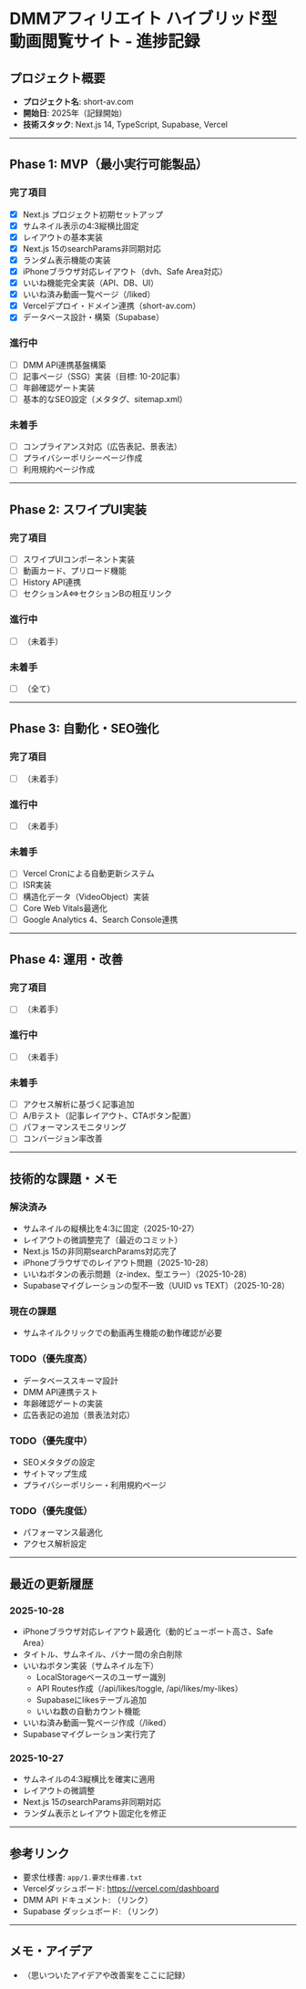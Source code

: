 # DMMアフィリエイト ハイブリッド型 動画閲覧サイト - 進捗記録

## プロジェクト概要
- **プロジェクト名**: short-av.com
- **開始日**: 2025年（記録開始）
- **技術スタック**: Next.js 14, TypeScript, Supabase, Vercel

---

## Phase 1: MVP（最小実行可能製品）

### 完了項目
- [x] Next.js プロジェクト初期セットアップ
- [x] サムネイル表示の4:3縦横比固定
- [x] レイアウトの基本実装
- [x] Next.js 15のsearchParams非同期対応
- [x] ランダム表示機能の実装
- [x] iPhoneブラウザ対応レイアウト（dvh、Safe Area対応）
- [x] いいね機能完全実装（API、DB、UI）
- [x] いいね済み動画一覧ページ（/liked）
- [x] Vercelデプロイ・ドメイン連携（short-av.com）
- [x] データベース設計・構築（Supabase）

### 進行中
- [ ] DMM API連携基盤構築
- [ ] 記事ページ（SSG）実装（目標: 10-20記事）
- [ ] 年齢確認ゲート実装
- [ ] 基本的なSEO設定（メタタグ、sitemap.xml）

### 未着手
- [ ] コンプライアンス対応（広告表記、景表法）
- [ ] プライバシーポリシーページ作成
- [ ] 利用規約ページ作成

---

## Phase 2: スワイプUI実装

### 完了項目
- [ ] スワイプUIコンポーネント実装
- [ ] 動画カード、プリロード機能
- [ ] History API連携
- [ ] セクションA⇔セクションBの相互リンク

### 進行中
- [ ] （未着手）

### 未着手
- [ ] （全て）

---

## Phase 3: 自動化・SEO強化

### 完了項目
- [ ] （未着手）

### 進行中
- [ ] （未着手）

### 未着手
- [ ] Vercel Cronによる自動更新システム
- [ ] ISR実装
- [ ] 構造化データ（VideoObject）実装
- [ ] Core Web Vitals最適化
- [ ] Google Analytics 4、Search Console連携

---

## Phase 4: 運用・改善

### 完了項目
- [ ] （未着手）

### 進行中
- [ ] （未着手）

### 未着手
- [ ] アクセス解析に基づく記事追加
- [ ] A/Bテスト（記事レイアウト、CTAボタン配置）
- [ ] パフォーマンスモニタリング
- [ ] コンバージョン率改善

---

## 技術的な課題・メモ

### 解決済み
- サムネイルの縦横比を4:3に固定（2025-10-27）
- レイアウトの微調整完了（最近のコミット）
- Next.js 15の非同期searchParams対応完了
- iPhoneブラウザでのレイアウト問題（2025-10-28）
- いいねボタンの表示問題（z-index、型エラー）（2025-10-28）
- Supabaseマイグレーションの型不一致（UUID vs TEXT）（2025-10-28）

### 現在の課題
- サムネイルクリックでの動画再生機能の動作確認が必要

### TODO（優先度高）
- データベーススキーマ設計
- DMM API連携テスト
- 年齢確認ゲートの実装
- 広告表記の追加（景表法対応）

### TODO（優先度中）
- SEOメタタグの設定
- サイトマップ生成
- プライバシーポリシー・利用規約ページ

### TODO（優先度低）
- パフォーマンス最適化
- アクセス解析設定

---

## 最近の更新履歴

### 2025-10-28
- iPhoneブラウザ対応レイアウト最適化（動的ビューポート高さ、Safe Area）
- タイトル、サムネイル、バナー間の余白削除
- いいねボタン実装（サムネイル左下）
  - LocalStorageベースのユーザー識別
  - API Routes作成（/api/likes/toggle, /api/likes/my-likes）
  - Supabaseにlikesテーブル追加
  - いいね数の自動カウント機能
- いいね済み動画一覧ページ作成（/liked）
- Supabaseマイグレーション実行完了

### 2025-10-27
- サムネイルの4:3縦横比を確実に適用
- レイアウトの微調整
- Next.js 15のsearchParams非同期対応
- ランダム表示とレイアウト固定化を修正

---

## 参考リンク
- 要求仕様書: `app/1.要求仕様書.txt`
- Vercelダッシュボード: https://vercel.com/dashboard
- DMM API ドキュメント: （リンク）
- Supabase ダッシュボード: （リンク）

---

## メモ・アイデア
- （思いついたアイデアや改善案をここに記録）
